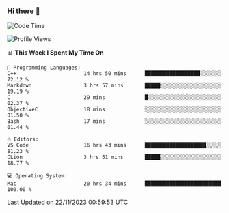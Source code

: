 ### Hi there 👋

<!--START_SECTION:waka-->
![Code Time](http://img.shields.io/badge/Code%20Time-112%20hrs%2036%20mins-blue)

![Profile Views](http://img.shields.io/badge/Profile%20Views-36-blue)

📊 **This Week I Spent My Time On** 

```text
💬 Programming Languages: 
C++                      14 hrs 50 mins      ██████████████████░░░░░░░   72.12 % 
Markdown                 3 hrs 57 mins       █████░░░░░░░░░░░░░░░░░░░░   19.19 % 
C                        29 mins             █░░░░░░░░░░░░░░░░░░░░░░░░   02.37 % 
ObjectiveC               18 mins             ░░░░░░░░░░░░░░░░░░░░░░░░░   01.50 % 
Bash                     17 mins             ░░░░░░░░░░░░░░░░░░░░░░░░░   01.44 % 

🔥 Editors: 
VS Code                  16 hrs 43 mins      ████████████████████░░░░░   81.23 % 
CLion                    3 hrs 51 mins       █████░░░░░░░░░░░░░░░░░░░░   18.77 % 

💻 Operating System: 
Mac                      20 hrs 34 mins      █████████████████████████   100.00 % 
```


 Last Updated on 22/11/2023 00:59:53 UTC
<!--END_SECTION:waka-->

<!--
**JackeyHua-SJTU/JackeyHua-SJTU** is a ✨ _special_ ✨ repository because its `README.md` (this file) appears on your GitHub profile.

Here are some ideas to get you started:

- 🔭 I’m currently working on ...
- 🌱 I’m currently learning ...
- 👯 I’m looking to collaborate on ...
- 🤔 I’m looking for help with ...
- 💬 Ask me about ...
- 📫 How to reach me: ...
- 😄 Pronouns: ...
- ⚡ Fun fact: ...
-->
